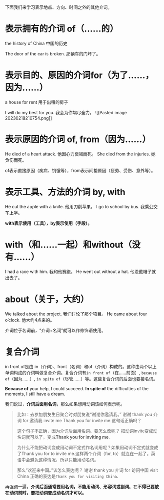 下面我们来学习表示地点、方向、时间之外的其他介词。

# 表示拥有的介词 of（……的）
the history of China 中国的历史

The door of the car is broken. 那辆车的门坏了。


# 表示目的、原因的介词for（为了……，因为……）
a house for rent 用于出租的房子

I will do my best for you. 我会为你竭尽全力。
![[Pasted image 20230218210754.png]]


# 表示原因的介词 of, from（因为……）
He died of a heart attack. 他因心力衰竭而死。
She died from the injuries. 她负伤而死。

of表示直接原因（疾病、饥饿等），from表示间接原因（疲劳、受伤、意外等）。


# 表示工具、方法的介词 by, with
He cut the apple with a knife. 他用刀削苹果。
I go to school by bus. 我乘公交车上学。

**with表示使用（工具），by表示使用（手段）。**


# with（和……一起）和without（没有……）
I had a race with him. 我和他赛跑。
He went out without a hat. 他没戴帽子就出去了。


# about（关于，大约）
We talked about the project. 我们讨论了那个项目。
He came about four o’clock. 他大约4点来的。

介词位于名词前，“介词+名词”就可以作修饰语使用。


# 复合介词
in front of是由 in（介词）、front（名词）和of（介词）构成的。这种由两个以上单词构成的介词叫做复合介词。复合介词有`in front of`（在……前面）, `because of`（因为……）, `in spite of`（尽管……）等。这些复合介词的后面也要接名词。

**Because of** your help, I could succeed. 
**In spite of** the difficulties of the moments, I still have a dream.

我们说过，**介词后面用名词**，那么如果想用动词该如何表示呢。

>比如：去参加朋友生日聚会时对朋友说“谢谢你邀请我。”
>谢谢 thank you
>介词 for
>邀请我 invite me
>Thank you for invite me.这句话正确吗？
>
>这个句子不正确，因为介词后面用名词。要怎么改呢？
>把动词invite变成动名词就可以了。变成**Thank you for inviting me**.
>
>为什么不能把动词变成用动词不定式作名词用呢？如果用动词不定式就变成了Thank you for to invite me.这样两个介词（for, to）就连在一起了。英语中会避免这种情况，所以只能用动名词。
>
>那么“欢迎来中国。”该怎么表达呢？
>谢谢 thank you
>介词 for
>访问中国 visit China
>正确的表达是`Thank you for visiting China`.


再强调一遍，**介词后面通常要用名词，不能用动词、形容词或副词**。在**不得已要放在动词前时，要把动词变成动名词才可以。**